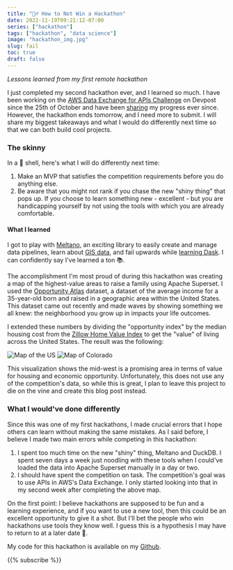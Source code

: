 ```yaml
---
title: "🤦‍♂️ How to Not Win a Hackathon"
date: 2022-11-19T09:21:12-07:00
series: ["hackathon"]
tags: ["hackathon", "data science"]
image: "hackathon_img.jpg"
slug: fail
toc: true
draft: false
---
```

*Lessons learned from my first remote hackathon*

I just completed my second hackathon ever, and I learned so much. I have been working on the [AWS Data Exchange for APIs Challenge](https://awsdataexchange4apis.devpost.com/?ref_feature=challenge&ref_medium=homepage-recommended-hackathons) on Devpost since the 25th of October and have been [sharing](../../../daily/2022-10-25) my progress ever since. However, the hackathon ends tomorrow, and I need more to submit. I will share my biggest takeaways and what I would do differently next time so that we can both build cool projects.

### The skinny

In a 🥜 shell, here's what I will do differently next time:

1. Make an MVP that satisfies the competition requirements before you do anything else.
2. Be aware that you might not rank if you chase the new "shiny thing" that pops up. If you choose to learn something new - excellent - but you are handicapping yourself by not using the tools with which you are already comfortable.

#### What I learned

I got to play with [Meltano](../../../daily/2022-10-29.md), an exciting library to easily create and manage data pipelines, learn about [GIS data](../../../daily/2022-11-06.md), and fail upwards while [learning Dask](../../../daily/2022-11-18.md). I can confidently say I've learned a ton 📚.

The accomplishment I'm most proud of during this hackathon was creating a map of the highest-value areas to raise a family using Apache Superset. I used the [Opportunity Atlas](https://www.opportunityatlas.org/) dataset, a dataset of the average income for a 35-year-old born and raised in a geographic area within the United States. This dataset came out recently and made waves by showing something we all knew: the neighborhood you grow up in impacts your life outcomes.

I extended these numbers by dividing the "opportunity index" by the median housing cost from the [Zillow Home Value Index](https://www.zillow.com/research/data/) to get the "value" of living across the United States. The result was the following:

![Map of the US](../../../daily/2022-11-05/new-chart-2022-11-05T19-33-03.074Z.jpg)
![Map of Colorado](../../../daily/2022-11-05/new-chart-2022-11-05T19-33-20.721Z.jpg)

This visualization shows the mid-west is a promising area in terms of value for housing and economic opportunity. Unfortunately, this does not use any of the competition's data, so while this is great, I plan to leave this project to die on the vine and create this blog post instead.

### What I would've done differently

Since this was one of my first hackathons, I made crucial errors that I hope others can learn without making the same mistakes. As I said before, I believe I made two main errors while competing in this hackathon:

1. I spent too much time on the new "shiny" thing, Meltano and DuckDB. I spent seven days a week just noodling with these tools when I could've loaded the data into Apache Superset manually in a day or two.
2. I should have spent the competition on task. The competition's goal was to use APIs in AWS's Data Exchange. I only started looking into that in my second week after completing the above map.

On the first point: I believe hackathons are supposed to be fun and a learning experience, and if you want to use a new tool, then this could be an excellent opportunity to give it a shot. But I'll bet the people who win hackathons use tools they know well. I guess this is a hypothesis I may have to return to at a later date 🤔.

My code for this hackathon is available on my [Github](https://github.com/evanaze/awsdx-hackathon).

{{% subscribe %}}

